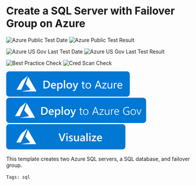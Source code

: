 # Create a SQL Server with Failover Group on Azure

![Azure Public Test Date](https://azurequickstartsservice.blob.core.windows.net/badges/101-sql-with-failover-group/PublicLastTestDate.svg)
![Azure Public Test Result](https://azurequickstartsservice.blob.core.windows.net/badges/101-sql-with-failover-group/PublicDeployment.svg)

![Azure US Gov Last Test Date](https://azurequickstartsservice.blob.core.windows.net/badges/101-sql-with-failover-group/FairfaxLastTestDate.svg)
![Azure US Gov Last Test Result](https://azurequickstartsservice.blob.core.windows.net/badges/101-sql-with-failover-group/FairfaxDeployment.svg)

![Best Practice Check](https://azurequickstartsservice.blob.core.windows.net/badges/101-sql-with-failover-group/BestPracticeResult.svg)
![Cred Scan Check](https://azurequickstartsservice.blob.core.windows.net/badges/101-sql-with-failover-group/CredScanResult.svg)

[![Deploy To Azure](https://raw.githubusercontent.com/Azure/azure-quickstart-templates/master/1-CONTRIBUTION-GUIDE/images/deploytoazure.svg?sanitize=true)](https://portal.azure.com/#create/Microsoft.Template/uri/https%3A%2F%2Fraw.githubusercontent.com%2FAzure%2Fazure-quickstart-templates%2Fmaster%2F101-sql-with-failover-group%2Fazuredeploy.json)
[![Deploy To Azure US Gov](https://raw.githubusercontent.com/Azure/azure-quickstart-templates/master/1-CONTRIBUTION-GUIDE/images/deploytoazuregov.svg?sanitize=true)](https://portal.azure.us/#create/Microsoft.Template/uri/https%3A%2F%2Fraw.githubusercontent.com%2FAzure%2Fazure-quickstart-templates%2Fmaster%2F101-sql-with-failover-group%2Fazuredeploy.json)
[![Visualize](https://raw.githubusercontent.com/Azure/azure-quickstart-templates/master/1-CONTRIBUTION-GUIDE/images/visualizebutton.svg?sanitize=true)](http://armviz.io/#/?load=https%3A%2F%2Fraw.githubusercontent.com%2FAzure%2Fazure-quickstart-templates%2Fmaster%2F101-sql-with-failover-group%2Fazuredeploy.json)    

This template creates two Azure SQL servers, a SQL database, and failover group.

`Tags: sql`
